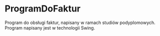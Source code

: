 # ProgramDoFaktur
Program do obsługi faktur, napisany w ramach studiów podyplomowych. Program napisany jest w technologii Swing.
